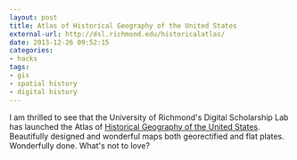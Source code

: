 ```yaml
---
layout: post
title: Atlas of Historical Geography of the United States
external-url: http://dsl.richmond.edu/historicalatlas/
date: 2013-12-26 09:52:15
categories:
- hacks
tags:
- gis
- spatial history
- digital history
---
```


I am thrilled to see that the University of Richmond's Digital Scholarship Lab 
has launched the Atlas of [Historical Geography of the United 
States](http://dsl.richmond.edu/historicalatlas/). Beautifully designed and 
wonderful maps both georectified and flat plates. Wonderfully done. What's not to love?
